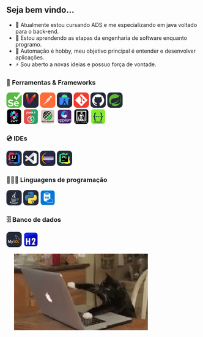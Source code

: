 ## Seja bem vindo...
- 🔭  Atualmente estou cursando ADS e me especializando em java voltado para o back-end.
- 🌱  Estou aprendendo as etapas da engenharia de software enquanto programo.
- 🤖  Automação é hobby, meu objetivo principal é entender e desenvolver aplicações.
- ⚡  Sou aberto a novas ideias e possuo força de vontade.

### 🧰 Ferramentas & Frameworks

<p>
  <img height="40px" src="https://github.com/tandpfun/skill-icons/blob/main/icons/Selenium.svg">
  <img height="40px" src="https://github.com/tandpfun/skill-icons/blob/main/icons/Maven-Dark.svg">
  <img height="40px" src="https://github.com/tandpfun/skill-icons/blob/main/icons/Postman.svg">
  <img height="40px" src="https://github.com/tandpfun/skill-icons/blob/main/icons/AndroidStudio-Dark.svg">
  <img height="40px" src="https://github.com/tandpfun/skill-icons/blob/main/icons/Git.svg">
  <img height="40px" src="https://github.com/tandpfun/skill-icons/blob/main/icons/Github-Dark.svg">
  <img height="40px" src="https://github.com/tandpfun/skill-icons/blob/main/icons/Spring-Dark.svg"> <br>
  <img height="40px" src="https://github.com/edilson-santiago-da-silva/edilson-santiago-da-silva/blob/main/Perfil/logo-ferramentas/jwt..png"> 
  <img height="40px" src="https://github.com/edilson-santiago-da-silva/edilson-santiago-da-silva/blob/main/Perfil/logo-ferramentas/junit..png">
  <img height="40px" src="https://github.com/edilson-santiago-da-silva/edilson-santiago-da-silva/blob/main/Perfil/logo-ferramentas/restassured..png">
  <img height="40px" src="https://github.com/edilson-santiago-da-silva/edilson-santiago-da-silva/blob/main/Perfil/logo-ferramentas/appium..png">
  <img height="40px" src="https://github.com/edilson-santiago-da-silva/edilson-santiago-da-silva/blob/main/Perfil/logo-ferramentas/robot..png">
  <img height="40px" src="https://github.com/edilson-santiago-da-silva/edilson-santiago-da-silva/blob/main/Perfil/logo-ferramentas/swagger..png">
 </p>

  ### 💿 IDEs
 
<p>
    <img height="40px" src="https://github.com/tandpfun/skill-icons/blob/main/icons/Idea-Dark.svg">
    <img height="40px" src="https://github.com/tandpfun/skill-icons/blob/main/icons/VSCode-Dark.svg">
    <img height="40px" src="https://github.com/tandpfun/skill-icons/blob/main/icons/Eclipse-Dark.svg">
    <img height="40px" src="https://github.com/tandpfun/skill-icons/blob/main/icons/PyCharm-Dark.svg">
</p>

### 👩🏽‍💻 Linguagens de programação

<p>
  <img height="40px" src="https://github.com/tandpfun/skill-icons/blob/main/icons/Java-Dark.svg" />
  <img height="40px" src="https://github.com/tandpfun/skill-icons/blob/main/icons/Python-Dark.svg" />
  <img height="40px" src="https://github.com/edilson-santiago-da-silva/edilson-santiago-da-silva/blob/main/Perfil/logo-ferramentas/sql..png" />
</p>

 
 ### 🗄 Banco de dados
 <p>
  <img height="40em" src="https://github.com/tandpfun/skill-icons/blob/main/icons/MySQL-Dark.svg">
  <img height="40px" src="https://github.com/edilson-santiago-da-silva/edilson-santiago-da-silva/blob/main/Perfil/logo-ferramentas/h2..png">
 </p>

   </span>
  <span style="margin-left: 20px;">
    <img alt="caricatura" height="200" src="https://github.com/edilson-santiago-da-silva/edilson-santiago-da-silva/blob/main/Perfil/Perfil/computer-cat.gif">
  </span>
 
